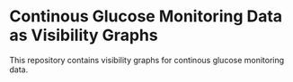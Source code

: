 # Continous Glucose Monitoring Data as Visibility Graphs
This repository contains visibility graphs for continous glucose monitoring data.
